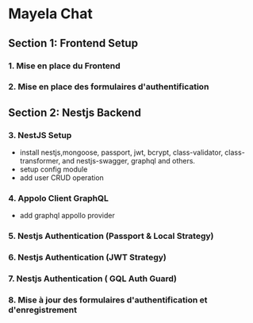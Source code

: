 # Mayela Chat

## Section 1: Frontend Setup

### 1. Mise en place du Frontend

### 2. Mise en place des formulaires d'authentification

## Section 2: Nestjs Backend

### 3. NestJS Setup

- install nestjs,mongoose, passport, jwt, bcrypt, class-validator, class-transformer, and nestjs-swagger, graphql and others.
- setup config module
- add user CRUD operation

### 4. Appolo Client GraphQL

- add graphql appollo provider

### 5. Nestjs Authentication (Passport & Local Strategy)

### 6. Nestjs Authentication (JWT Strategy)

### 7. Nestjs Authentication ( GQL Auth Guard)

### 8. Mise à jour des formulaires d'authentification et d'enregistrement
